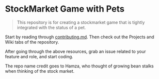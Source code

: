# StockMarket Game with Pets

> This repository is for creating a stockmarket game that is tightly integrated with the status of a pet. 

Start by reading through [contributing.md](contributing.md). Then check out the Projects and Wiki tabs of the repository. 

After going through the above resources, grab an issue related to your feature and role, and start coding.



The repo name credit goes to Hamza, who thought of growing bean stalks when thinking of the stock market.
